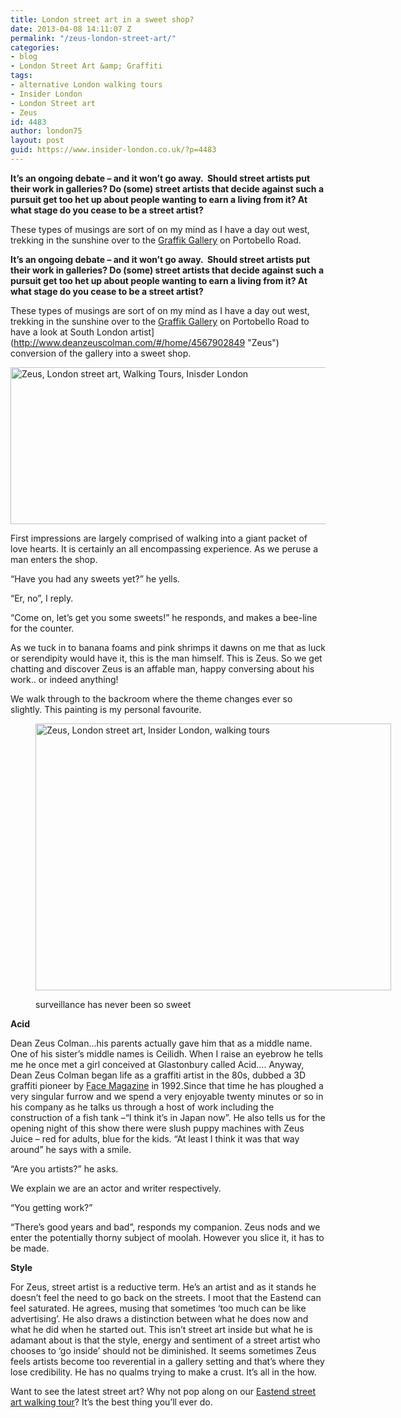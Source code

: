 ```yaml
---
title: London street art in a sweet shop?
date: 2013-04-08 14:11:07 Z
permalink: "/zeus-london-street-art/"
categories:
- blog
- London Street Art &amp; Graffiti
tags:
- alternative London walking tours
- Insider London
- London Street art
- Zeus
id: 4483
author: london75
layout: post
guid: https://www.insider-london.co.uk/?p=4483
---
```


**It’s an ongoing debate – and it won’t go away.  Should street artists put their work in galleries? Do (some) street artists that decide against such a pursuit get too het up about people wanting to earn a living from it? At what stage do you cease to be a street artist?**

These types of musings are sort of on my mind as I have a day out west, trekking in the sunshine over to the [Graffik Gallery](http://www.graffikgallery.com/ "Graffik Gallery") on Portobello Road.

**It’s an ongoing debate – and it won’t go away.  Should street artists put their work in galleries? Do (some) street artists that decide against such a pursuit get too het up about people wanting to earn a living from it? At what stage do you cease to be a street artist?**

These types of musings are sort of on my mind as I have a day out west, trekking in the sunshine over to the [Graffik Gallery](http://www.graffikgallery.com/ "Graffik Gallery") on Portobello Road to have a look at South London artist](http://www.deanzeuscolman.com/#/home/4567902849 "Zeus") conversion of the gallery into a sweet shop.

<a href="/zeus-london-street-art/" rel="attachment wp-att-4488"><img class="alignnone size-full wp-image-4488" alt="Zeus, London street art, Walking Tours, Inisder London" src="/wp-content/uploads/2013/02/Zeus.png" width="569" height="251" /></a>

First impressions are largely comprised of walking into a giant packet of love hearts. It is certainly an all encompassing experience. As we peruse a man enters the shop.

“Have you had any sweets yet?” he yells.

“Er, no”, I reply.

“Come on, let’s get you some sweets!” he responds, and makes a bee-line for the counter.

As we tuck in to banana foams and pink shrimps it dawns on me that as luck or serendipity would have it, this is the man himself. This is Zeus. So we get chatting and discover Zeus is an affable man, happy conversing about his work.. or indeed anything!

We walk through to the backroom where the theme changes ever so slightly. This painting is my personal favourite.<figure id="attachment_4493" style="width: 569px" class="wp-caption alignnone">

<a href="/zeus-london-street-art/" rel="attachment wp-att-4493"><img class="size-full wp-image-4493" alt="Zeus, London street art, Insider London, walking tours" src="/wp-content/uploads/2013/02/Mirror.jpg" width="569" height="427" /></a><figcaption class="wp-caption-text">surveillance has never been so sweet</figcaption></figure>

**Acid**

Dean Zeus Colman&#8230;his parents actually gave him that as a middle name. One of his sister’s middle names is Ceilidh. When I raise an eyebrow he tells me he once met a girl conceived at Glastonbury called Acid&#8230;. Anyway, Dean Zeus Colman began life as a graffiti artist in the 80s, dubbed a 3D graffiti pioneer by [Face Magazine](http://thefacearchive.tumblr.com/ "Face") in 1992.Since that time he has ploughed a very singular furrow and we spend a very enjoyable twenty minutes or so in his company as he talks us through a host of work including the construction of a fish tank –“I think it’s in Japan now”. He also tells us for the opening night of this show there were slush puppy machines with Zeus Juice – red for adults, blue for the kids. “At least I think it was that way around” he says with a smile.

&#8220;Are you artists?&#8221; he asks.

We explain we are an actor and writer respectively.

&#8220;You getting work?&#8221;

&#8220;There’s good years and bad&#8221;, responds my companion. Zeus nods and we enter the potentially thorny subject of moolah. However you slice it, it has to be made.

**Style**

For Zeus, street artist is a reductive term. He’s an artist and as it stands he doesn’t feel the need to go back on the streets. I moot that the Eastend can feel saturated. He agrees, musing that sometimes ‘too much can be like advertising’. He also draws a distinction between what he does now and what he did when he started out. This isn’t street art inside but what he is adamant about is that the style, energy and sentiment of a street artist who chooses to ‘go inside’ should not be diminished. It seems sometimes Zeus feels artists become too reverential in a gallery setting and that’s where they lose credibility. He has no qualms trying to make a crust. It’s all in the how.

Want to see the latest street art? Why not pop along on our [Eastend street art walking tour](https://www.insider-london.co.uk/london-graffiti-artists-walking-tours/ "street art walking tour")? It&#8217;s the best thing you&#8217;ll ever do.
